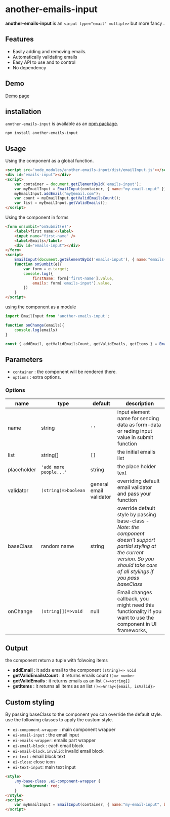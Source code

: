 # another-emails-input

**another-emails-input** is an `<input type="email" multiple>` but more fancy .

## Features

- Easily adding and removing emails.
- Automatically validating emails
- Easy API to use and to control
- No dependency 

## Demo

[Demo page](https://javadkh2.github.io/emails-input)

## installation

`another-emails-input` is available as an [npm package](https://www.npmjs.com/package/another-emails-input).

```
npm install another-emails-input
```

## Usage

Using the component as a global function.

```HTML
<script src="node_modules/another-emails-input/dist/emailInput.js"></script>
<div id="emails-input"></div>
<script>
    var container = document.getElementById('emails-input');
    var myEmailInput = EmailInput(container, { name:"my-email-input" });
    myEmailInput.addEmail("my@email.com");
    var count = myEmailInput.getValidEmailsCount();
    var list = myEmailInput.getValidEmails();
</script>
```

Using the component in forms

```HTML
<form onsumbit="onSubmit(e)">
    <label>first name:</label>
    <input name="first-name" />
    <label>Emails</label>
    <div id="emails-input"></div>
</form>
<script>
    EmailInput(document.getElementById('emails-input'), { name:"emails-input" });
    function onSumbit(e){
        var form = e.target;
        console.log({
            firstName: form['first-name'].value,
            emails: form['emails-input'].value,
        })
    }
</script>
```

using the component as a module

```javascript
import EmailInput from 'another-emails-input';

function onChange(emails){
    console.log(emails)
}

const { addEmail, getValidEmailsCount, getValidEmails, getItems } = EmailInput(container, { name: 'my-email-input', onChange });
```

## Parameters
* `container` : the component will be rendered there.
* `options` : extra options.
### Options
| name | type | default | description
|------|------|---------|------------
| name | string| `''` | input element name for sending data as form-data or reding input value in submit function
| list | string[]| `[]` | the initial emails list
| placeholder | `'add more people...'` |string | the place holder text 
| validator | `(string)=>boolean` | general email validator | overriding default email validator and pass your function
| baseClass | random name |string| override default style by passing base-class - *Note: the component doesn't support partial styling at the current version. So you should take care of all stylings if you pass baseClass*
| onChange | `(string[])=>void` | null | Email changes callback, you might need this functionality if you want to use the component in UI frameworks, 

## Output
the component return a tuple with folwoing items
* **addEmail** : it adds email to the component `(string)=> void`
* **getValidEmailsCount** : it returns emails count `()=> number`
* **getValidEmails** : it returns emails as an list `()=>string[]`
* **getItems** : it returns all items as an list `()=>Array<{email, isValid}>`


## Custom styling
By passing baseClass to the component you can override the default style. use the following classes to apply the custom style.
* `ei-component-wrapper` : main component wrapper 
* `ei-email-input` : the email input
* `ei-emails-wrapper`: emails part wrapper
* `ei-email-block` : each email block
* `ei-email-block.invalid`: invalid email block
* `ei-text` : email block text
* `ei-close`: close icon
* `ei-text-input`: main text input

```HTML
<style>
    .my-base-class .ei-component-wrapper {
        background: red;
    }
</style>
<script>
    var myEmailInput = EmailInput(container, { name:"my-email-input", baseClass: 'my-base-class' });
</script>
```

